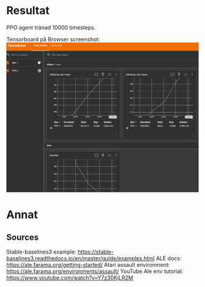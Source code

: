 # Resultat
PPO agent tränad 10000 timesteps.

Tensorboard på Browser screenshot:
![tensorboard demo image](tensorboard_demo-image.png)


# Annat

## Sources

Stable-baselines3 example: https://stable-baselines3.readthedocs.io/en/master/guide/examples.html
ALE docs: https://ale.farama.org/getting-started/
Atari assault environment: https://ale.farama.org/environments/assault/
YouTube Ale env tutorial: https://www.youtube.com/watch?v=Y7z30KjLR2M